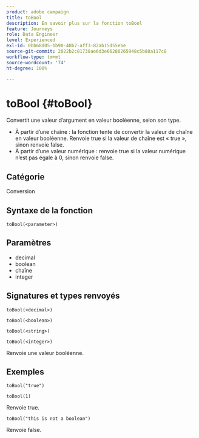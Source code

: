 ```yaml
---
product: adobe campaign
title: toBool
description: En savoir plus sur la fonction toBool
feature: Journeys
role: Data Engineer
level: Experienced
exl-id: 0bb68d05-bb90-48b7-aff3-82ab15d55ebe
source-git-commit: 2022b2c81738ae6d3e66280265948c5b88a117c8
workflow-type: tm+mt
source-wordcount: '74'
ht-degree: 100%

---
```


# toBool {#toBool}

Convertit une valeur d’argument en valeur booléenne, selon son type.

* À partir d’une chaîne : la fonction tente de convertir la valeur de chaîne en valeur booléenne. Renvoie true si la valeur de chaîne est « true », sinon renvoie false.
* À partir d’une valeur numérique : renvoie true si la valeur numérique n’est pas égale à 0, sinon renvoie false.

## Catégorie

Conversion

## Syntaxe de la fonction

`toBool(<parameter>)`

## Paramètres

* decimal
* boolean
* chaîne
* integer

## Signatures et types renvoyés

`toBool(<decimal>)`

`toBool(<boolean>)`

`toBool(<string>)`

`toBool(<integer>)`

Renvoie une valeur booléenne.

## Exemples

`toBool("true")`

`toBool(1)`

Renvoie true.

`toBool("this is not a boolean")`

Renvoie false.
